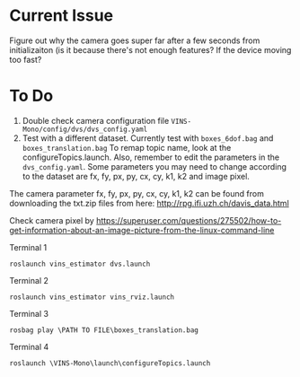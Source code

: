 # Current Issue
Figure out why the camera goes super far after a few seconds from initializaiton (is it because there's not enough features? If the device moving too fast?

# To Do
1) Double check camera configuration file ```VINS-Mono/config/dvs/dvs_config.yaml```
2) Test with a different dataset. Currently test with ```boxes_6dof.bag``` and ```boxes_translation.bag``` To remap topic name, look at the configureTopics.launch. Also, remember to edit the parameters in the ```dvs_config.yaml```. Some parameters you may need to change according to the dataset are fx, fy, px, py, cx, cy, k1, k2 and image pixel.

The camera parameter fx, fy, px, py, cx, cy, k1, k2  can be found from downloading the txt.zip files from here: http://rpg.ifi.uzh.ch/davis_data.html

Check camera pixel by https://superuser.com/questions/275502/how-to-get-information-about-an-image-picture-from-the-linux-command-line

Terminal 1

```roslaunch vins_estimator dvs.launch```

Terminal 2

```roslaunch vins_estimator vins_rviz.launch```

Terminal 3

```rosbag play \PATH TO FILE\boxes_translation.bag```

Terminal 4

```roslaunch \VINS-Mono\launch\configureTopics.launch ```
